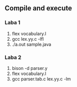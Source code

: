 ## Compile and execute

### Laba 1
1. flex vocabulary.l
2. gcc lex.yy.c -lfl
3. ./a.out sample.java

### Laba 2
1. bison -d parser.y
2. flex vocabulary.l
3. gcc parser.tab.c lex.yy.c -lm